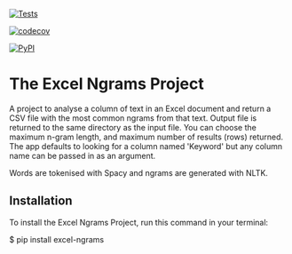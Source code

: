 [![Tests](https://github.com/mattyocode/excel-ngrams/workflows/Tests/badge.svg)](https://github.com/mattyocode/excel-ngrams/actions?workflow=Tests)

[![codecov](https://codecov.io/gh/mattyocode/excel-ngrams/branch/main/graph/badge.svg?token=0621CKX30T)](https://codecov.io/gh/mattyocode/excel-ngrams)

[![PyPI](https://img.shields.io/pypi/v/excel-ngrams.svg)](https://pypi.org/project/excel-ngrams/)

# The Excel Ngrams Project

A project to analyse a column of text in an Excel document and
return a CSV file with the most common ngrams from that text. Output
file is returned to the same directory as the input file. You can
choose the maximum n-gram length, and maximum number of results (rows)
returned. The app defaults to looking for a column named 'Keyword' but
any column name can be passed in as an argument.


Words are tokenised with Spacy and ngrams are generated with NLTK.


## Installation

To install the Excel Ngrams Project,
run this command in your terminal:


$ pip install excel-ngrams
